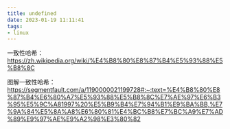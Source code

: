 ```yaml
---
title: undefined
date: 2023-01-19 11:11:41
tags:
- linux
---
```


一致性哈希：https://zh.wikipedia.org/wiki/%E4%B8%80%E8%87%B4%E5%93%88%E5%B8%8C

图解一致性哈希：https://segmentfault.com/a/1190000021199728#:~:text=%E4%B8%80%E8%87%B4%E6%80%A7%E5%93%88%E5%B8%8C%E7%AE%97%E6%B3%95%E5%9C%A81997%20%E5%B9%B4%E7%94%B1%E9%BA%BB,%E7%9A%84%E5%8A%A8%E6%80%81%E4%BC%B8%E7%BC%A9%E7%AD%89%E9%97%AE%E9%A2%98%E3%80%82

